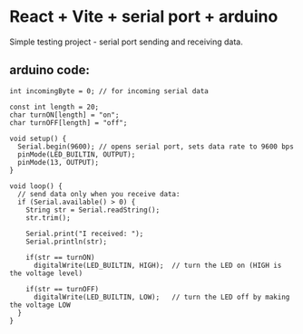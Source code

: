 # React + Vite + serial port + arduino

Simple testing project - serial port sending and receiving data.

## arduino code:

```
int incomingByte = 0; // for incoming serial data

const int length = 20;  
char turnON[length] = "on";  
char turnOFF[length] = "off"; 

void setup() {
  Serial.begin(9600); // opens serial port, sets data rate to 9600 bps
  pinMode(LED_BUILTIN, OUTPUT);
  pinMode(13, OUTPUT);
}

void loop() {
  // send data only when you receive data:
  if (Serial.available() > 0) {
    String str = Serial.readString();
    str.trim();

    Serial.print("I received: ");
    Serial.println(str);
    
    if(str == turnON)
      digitalWrite(LED_BUILTIN, HIGH);  // turn the LED on (HIGH is the voltage level)
    
    if(str == turnOFF)
      digitalWrite(LED_BUILTIN, LOW);   // turn the LED off by making the voltage LOW
  }
}
```
